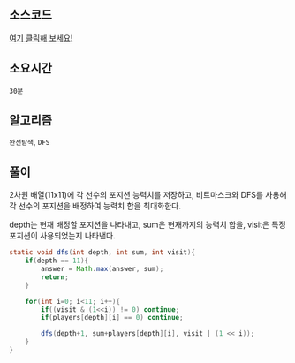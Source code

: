 ## 소스코드
[여기 클릭해 보세요!](https://github.com/BE-Archive/Algorithm-Study/blob/main/wnso-kim/Week_21/BOJ_3980_선발명단/BOJ_3980_선발명단.java)

## 소요시간
`30분`

## 알고리즘
`완전탐색`, `DFS`

## 풀이
2차원 배열(11x11)에 각 선수의 포지션 능력치를 저장하고,
비트마스크와 DFS를 사용해 각 선수의 포지션을 배정하여 능력치 합을 최대화한다.   
 
depth는 현재 배정할 포지션을 나타내고, sum은 현재까지의 능력치 합을, visit은 특정 포지션이 사용되었는지 나타낸다.

``` java
static void dfs(int depth, int sum, int visit){
    if(depth == 11){
        answer = Math.max(answer, sum);
        return;
    }

    for(int i=0; i<11; i++){
        if((visit & (1<<i)) != 0) continue;
        if(players[depth][i] == 0) continue;

        dfs(depth+1, sum+players[depth][i], visit | (1 << i));
    }
}
```